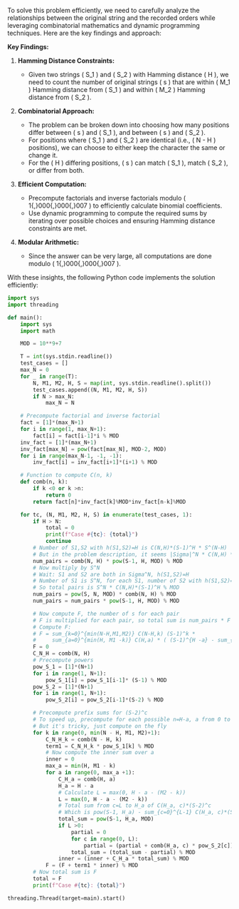 To solve this problem efficiently, we need to carefully analyze the relationships between the original string and the recorded orders while leveraging combinatorial mathematics and dynamic programming techniques. Here are the key findings and approach:

**Key Findings:**

1. **Hamming Distance Constraints:**
   - Given two strings \( S_1 \) and \( S_2 \) with Hamming distance \( H \), we need to count the number of original strings \( s \) that are within \( M_1 \) Hamming distance from \( S_1 \) and within \( M_2 \) Hamming distance from \( S_2 \).
   
2. **Combinatorial Approach:**
   - The problem can be broken down into choosing how many positions differ between \( s \) and \( S_1 \), and between \( s \) and \( S_2 \).
   - For positions where \( S_1 \) and \( S_2 \) are identical (i.e., \( N - H \) positions), we can choose to either keep the character the same or change it.
   - For the \( H \) differing positions, \( s \) can match \( S_1 \), match \( S_2 \), or differ from both.
   
3. **Efficient Computation:**
   - Precompute factorials and inverse factorials modulo \( 1{,}000{,}000{,}007 \) to efficiently calculate binomial coefficients.
   - Use dynamic programming to compute the required sums by iterating over possible choices and ensuring Hamming distance constraints are met.
   
4. **Modular Arithmetic:**
   - Since the answer can be very large, all computations are done modulo \( 1{,}000{,}000{,}007 \).

With these insights, the following Python code implements the solution efficiently:

```python
import sys
import threading

def main():
    import sys
    import math

    MOD = 10**9+7

    T = int(sys.stdin.readline())
    test_cases = []
    max_N = 0
    for _ in range(T):
        N, M1, M2, H, S = map(int, sys.stdin.readline().split())
        test_cases.append((N, M1, M2, H, S))
        if N > max_N:
            max_N = N

    # Precompute factorial and inverse factorial
    fact = [1]*(max_N+1)
    for i in range(1, max_N+1):
        fact[i] = fact[i-1]*i % MOD
    inv_fact = [1]*(max_N+1)
    inv_fact[max_N] = pow(fact[max_N], MOD-2, MOD)
    for i in range(max_N-1, -1, -1):
        inv_fact[i] = inv_fact[i+1]*(i+1) % MOD

    # Function to compute C(n, k)
    def comb(n, k):
        if k <0 or k >n:
            return 0
        return fact[n]*inv_fact[k]%MOD*inv_fact[n-k]%MOD

    for tc, (N, M1, M2, H, S) in enumerate(test_cases, 1):
        if H > N:
            total = 0
            print(f"Case #{tc}: {total}")
            continue
        # Number of S1,S2 with h(S1,S2)=H is C(N,H)*(S-1)^H * S^(N-H)
        # But in the problem description, it seems |Sigma|^N * C(N,H) * (S-1)^H
        num_pairs = comb(N, H) * pow(S-1, H, MOD) % MOD
        # Now multiply by S^N
        # Wait: S1 and S2 are both in Sigma^N, h(S1,S2)=H
        # Number of S1 is S^N, for each S1, number of S2 with h(S1,S2)=H is C(N,H)*(S-1)^H
        # So total pairs is S^N * C(N,H)*(S-1)^H % MOD
        num_pairs = pow(S, N, MOD) * comb(N, H) % MOD
        num_pairs = num_pairs * pow(S-1, H, MOD) % MOD

        # Now compute F, the number of s for each pair
        # F is multiplied for each pair, so total sum is num_pairs * F
        # Compute F:
        # F = sum_{k=0}^{min(N-H,M1,M2)} C(N-H,k) (S-1)^k *
        #     sum_{a=0}^{min(H, M1 -k)} C(H,a) * ( (S-1)^{H -a} - sum_{c=0}^{max(0, H -a - (M2 -k))-1} C(H -a, c) (S -2)^c ) }
        F = 0
        C_N_H = comb(N, H)
        # Precompute powers
        pow_S_1 = [1]*(N+1)
        for i in range(1, N+1):
            pow_S_1[i] = pow_S_1[i-1]* (S-1) % MOD
        pow_S_2 = [1]*(N+1)
        for i in range(1, N+1):
            pow_S_2[i] = pow_S_2[i-1]*(S-2) % MOD

        # Precompute prefix sums for (S-2)^c
        # To speed up, precompute for each possible n=H-a, a from 0 to H
        # But it's tricky, just compute on the fly
        for k in range(0, min(N - H, M1, M2)+1):
            C_N_H_k = comb(N - H, k)
            term1 = C_N_H_k * pow_S_1[k] % MOD
            # Now compute the inner sum over a
            inner = 0
            max_a = min(H, M1 - k)
            for a in range(0, max_a +1):
                C_H_a = comb(H, a)
                H_a = H - a
                # Calculate L = max(0, H - a - (M2 - k))
                L = max(0, H - a - (M2 - k))
                # Total sum from c=L to H_a of C(H_a, c)*(S-2)^c
                # Which is pow(S-1, H_a) - sum_{c=0}^{L-1} C(H_a, c)*(S-2)^c
                total_sum = pow(S-1, H_a, MOD)
                if L >0:
                    partial = 0
                    for c in range(0, L):
                        partial = (partial + comb(H_a, c) * pow_S_2[c]) % MOD
                    total_sum = (total_sum - partial) % MOD
                inner = (inner + C_H_a * total_sum) % MOD
            F = (F + term1 * inner) % MOD
        # Now total sum is F
        total = F
        print(f"Case #{tc}: {total}")

threading.Thread(target=main).start()
```